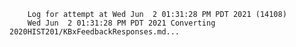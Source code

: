         Log for attempt at Wed Jun  2 01:31:28 PM PDT 2021 (14108)
        Wed Jun  2 01:31:28 PM PDT 2021 Converting 2020HIST201/KBxFeedbackResponses.md...
